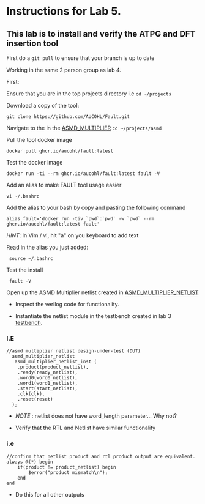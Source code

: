# Instructions for Lab 5.

## This lab is to install and verify the ATPG and DFT insertion tool

First do a ``git pull`` to ensure that your branch is up to date

Working in the same 2 person group as lab 4.

First: 

Ensure that you are in the top projects directory i.e ```cd ~/projects```

Download a copy of the tool:

```git clone https://github.com/AUCOHL/Fault.git```

Navigate to the  in the [ASMD_MULTIPLIER](../../asmd/src/) ```cd ~/projects/asmd```

Pull the tool docker image

```docker pull ghcr.io/aucohl/fault:latest```


Test the docker image 

```docker run -ti --rm ghcr.io/aucohl/fault:latest fault -V```


Add an alias to make FAULT tool usage easier

```vi ~/.bashrc```

Add the alias to your bash by copy and pasting the following command

``` alias fault='docker run -tiv `pwd`:`pwd` -w `pwd` --rm ghcr.io/aucohl/fault:latest fault' ```

*HINT*: In Vim / vi, hit "a" on you keyboard to add text

Read in the alias you just added:

``` source ~/.bashrc```

Test the install 

``` fault -V```



Open up the ASMD Multiplier netlist created in [ASMD_MULTIPLIER_NETLIST](../../asmd/netlist/asmd_multplier_netlist.v)

- Inspect the verilog code for functionality.

- Instantiate the netlist module in the testbench created in lab 3 [testbench](../../asmd/tb/tb_asmd_multipler.v).

### I.E
```
//asmd multiplier netlist design-under-test (DUT)
  asmd_multiplier_netlist 
   asmd_multiplier_netlist_inst (
    .product(product_netlist),
    .ready(ready_netlist),
    .word0(word0_netlist),
    .word1(word1_netlist),
    .start(start_netlist),
    .clk(clk),
    .reset(reset)
  );

```

- *NOTE* : netlist does not have word_length parameter... Why not?

- Verify that the RTL and Netlist have similar functionality

### i.e

```
//confirm that netlist product and rtl product output are equivalent.
always @(*) begin
    if(product != product_netlist) begin
        $error("product mismatch\n");
    end
end

```

- Do this for all other outputs

